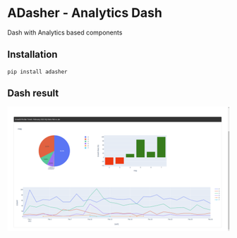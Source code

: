 # ADasher - Analytics Dash

Dash with Analytics based components

## Installation

```
pip install adasher
```

## Dash result

![auto_analytics](https://raw.githubusercontent.com/Bhanuchander210/adasher/main/data/auto_analytics.png)